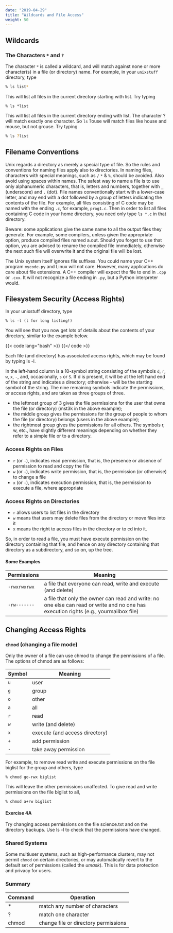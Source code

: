 ```yaml
---
date: "2019-04-29"
title: "Wildcards and File Access"
weight: 50
---
```


## Wildcards

### The Characters `*` and `?`

The character `*` is called a wildcard, and will match against none or more character(s) in a file (or directory) name. For example, in your `unixstuff` directory, type

```bash
% ls list*
```
This will list all files in the current directory starting with list. Try typing
```
% ls *list
```
This will list all files in the current directory ending with list. The character ? will match exactly one character. So `ls` ?ouse will match files like house and mouse, but not grouse. Try typing
```bash
% ls ?list
```

## Filename Conventions

Unix regards a directory as merely a special type of file. So the rules and conventions for naming files apply also to directories. In naming files, characters with special meanings, such as `/` `*` & `%`, should be avoided. Also avoid using spaces within names. The safest way to name a file is to use only alphanumeric characters, that is, letters and numbers, together with `_` (underscore) and `.` (dot). File names conventionally start with a lower-case letter, and may end with a dot followed by a group of letters indicating the contents of the file. For example, all files consisting of C code may be named with the ending `.c`, for example, `prog1.c`. Then in order to list all files containing C code in your home directory, you need only type `ls *.c` in that directory.

Beware: some applications give the same name to all the output files they generate. For example, some compilers, unless given the appropriate option, produce compiled files named a.out. Should you forget to use that option, you are advised to rename the compiled file immediately, otherwise the next such file will overwrite it and the original file will be lost.

The Unix system itself ignores file suffixes.  You could name your C++ program `mycode.py` and Linux will not care.  However, many applications do care about file extensions.  A C++ compiler will expect the file to end in `.cpp` or `.cxx`. It will not recognize a file ending in `.py`, but a Python interpreter would.

## Filesystem Security (Access Rights)

In your unixstuff directory, type
```
% ls -l (l for long listing!)
```
You will see that you now get lots of details about the contents of your directory, similar to the example below.

{{< code lang="bash" >}}
    [](/content/tutorials/unix-tutorial/snippets/ls-l.txt)
{{</ code >}}

Each file (and directory) has associated access rights, which may be found by typing ls -l.

In the left-hand column is a 10-symbol string consisting of the symbols `d`, `r`, `w`, `x`, `-`, and, occasionally, `s` or `S`. If d is present, it will be at the left hand end of the string and indicates a directory; otherwise - will be the starting symbol of the string. The nine remaining symbols indicate the permissions, or access rights, and are taken as three groups of three.

* the leftmost group of 3 gives the file permissions for the user that owns the file (or directory) (mst3k in the above example);
* the middle group gives the permissions for the group of people to whom the file (or directory) belongs (users in the above example);
* the rightmost group gives the permissions for all others.
The symbols r, w, etc., have slightly different meanings depending on whether they refer to a simple file or to a directory.

### Access Rights on Files
* `r` (or `-`), indicates read permission, that is, the presence or absence of permission to read and copy the file
* `w` (or `-`), indicates write permission, that is, the permission (or otherwise) to change a file
* `x` (or `-`), indicates execution permission, that is, the permission to execute a file, where appropriate

###  Access Rights on Directories
* `r` allows users to list files in the directory
* `w` means that users may delete files from the directory or move files into it
* `x` means the right to access files in the directory or to cd into it.

So, in order to read a file, you must have execute permission on the directory containing that file, and hence on any directory containing that directory as a subdirectory, and so on, up the tree.

####  Some Examples
| Permissions  | Meaning                                                                                                                               |
|--------------|---------------------------------------------------------------------------------------------------------------------------------------|
| `-rwxrwxrwx` | a file that everyone can read, write and execute (and delete)                                                                         |
| `-rw-------` | a file that only the owner can read and write: no one else can read or write and no one has execution rights (e.g., yourmailbox file) |

## Changing Access Rights

### `chmod` (changing a file mode)

Only the owner of a file can use chmod to change the permissions of a file. The options of chmod are as follows:

| Symbol | Meaning                        |
|--------|--------------------------------|
| `u`    | user                           |
| `g`    | group                          |
| `o`    | other                          |
| `a`    | all                            |
| `r`    | read                           |
| `w`    | write (and delete)             |
| `x`    | execute (and access directory) |
| `+`    | add permission                 |
| `-`    | take away permission           |
For example, to remove read write and execute permissions on the file biglist for the group and others, type
```
% chmod go-rwx biglist
```
This will leave the other permissions unaffected. To give read and write permissions on the file biglist to all,
```
% chmod a+rw biglist
```

#### Exercise 4A
Try changing access permissions on the file science.txt and on the directory backups. Use ls -l to check that the permissions have changed.

### Shared Systems

Some multiuser systems, such as high-performance clusters, may not permit `chmod` on certain directories, or may automatically revert to the default set of permissions (called the _umask_).  This is for data protection and privacy for users.

### Summary

| Command | Operation                            |
|---------|--------------------------------------|
| *       | match any number of characters       |
| ?       | match one character                  |
| chmod   | change file or directory permissions |
